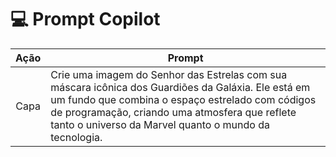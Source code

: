 # 💻 Prompt Copilot

|  Ação  | Prompt                                                                                 |
| :----: | -------------------------------------------------------------------------------------- |
| Capa | Crie uma imagem do Senhor das Estrelas com sua máscara icônica dos Guardiões da Galáxia. Ele está em um fundo que combina o espaço estrelado com códigos de programação, criando uma atmosfera que reflete tanto o universo da Marvel quanto o mundo da tecnologia.|
